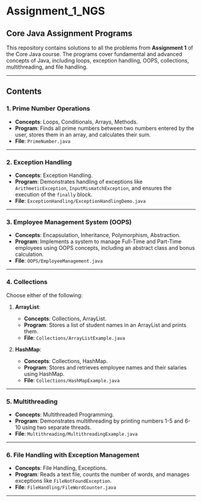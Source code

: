 # Assignment_1_NGS

## Core Java Assignment Programs

This repository contains solutions to all the problems from **Assignment 1** of the Core Java course. The programs cover fundamental and advanced concepts of Java, including loops, exception handling, OOPS, collections, multithreading, and file handling.

---

## **Contents**

### 1. Prime Number Operations
- **Concepts**: Loops, Conditionals, Arrays, Methods.
- **Program**: Finds all prime numbers between two numbers entered by the user, stores them in an array, and calculates their sum.
- **File**: `PrimeNumber.java`

---

### 2. Exception Handling
- **Concepts**: Exception Handling.
- **Program**: Demonstrates handling of exceptions like `ArithmeticException`, `InputMismatchException`, and ensures the execution of the `finally` block.
- **File**: `ExceptionHandling/ExceptionHandlingDemo.java`

---

### 3. Employee Management System (OOPS)
- **Concepts**: Encapsulation, Inheritance, Polymorphism, Abstraction.
- **Program**: Implements a system to manage Full-Time and Part-Time employees using OOPS concepts, including an abstract class and bonus calculation.
- **File**: `OOPS/EmployeeManagement.java`

---

### 4. Collections
Choose either of the following:
1. **ArrayList**:
   - **Concepts**: Collections, ArrayList.
   - **Program**: Stores a list of student names in an ArrayList and prints them.
   - **File**: `Collections/ArrayListExample.java`
   
2. **HashMap**:
   - **Concepts**: Collections, HashMap.
   - **Program**: Stores and retrieves employee names and their salaries using HashMap.
   - **File**: `Collections/HashMapExample.java`

---

### 5. Multithreading
- **Concepts**: Multithreaded Programming.
- **Program**: Demonstrates multithreading by printing numbers 1-5 and 6-10 using two separate threads.
- **File**: `Multithreading/MultithreadingExample.java`

---

### 6. File Handling with Exception Management
- **Concepts**: File Handling, Exceptions.
- **Program**: Reads a text file, counts the number of words, and manages exceptions like `FileNotFoundException`.
- **File**: `FileHandling/FileWordCounter.java`

---
